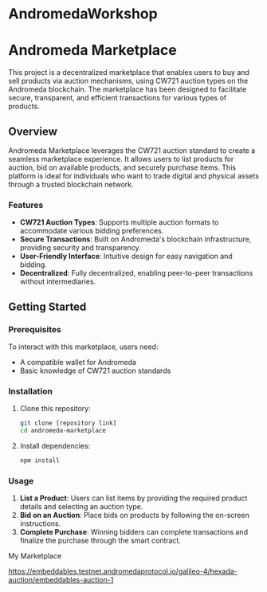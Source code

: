 # AndromedaWorkshop


# Andromeda Marketplace

This project is a decentralized marketplace that enables users to buy and sell products via auction mechanisms, using CW721 auction types on the Andromeda blockchain. The marketplace has been designed to facilitate secure, transparent, and efficient transactions for various types of products.

## Overview

Andromeda Marketplace leverages the CW721 auction standard to create a seamless marketplace experience. It allows users to list products for auction, bid on available products, and securely purchase items. This platform is ideal for individuals who want to trade digital and physical assets through a trusted blockchain network.

### Features

- **CW721 Auction Types**: Supports multiple auction formats to accommodate various bidding preferences.
- **Secure Transactions**: Built on Andromeda's blockchain infrastructure, providing security and transparency.
- **User-Friendly Interface**: Intuitive design for easy navigation and bidding.
- **Decentralized**: Fully decentralized, enabling peer-to-peer transactions without intermediaries.

## Getting Started

### Prerequisites

To interact with this marketplace, users need:
- A compatible wallet for Andromeda
- Basic knowledge of CW721 auction standards

### Installation

1. Clone this repository:
   ```bash
   git clone [repository link]
   cd andromeda-marketplace
   ```
2. Install dependencies:
   ```bash
   npm install
   ```

### Usage

1. **List a Product**: Users can list items by providing the required product details and selecting an auction type.
2. **Bid on an Auction**: Place bids on products by following the on-screen instructions.
3. **Complete Purchase**: Winning bidders can complete transactions and finalize the purchase through the smart contract.


My Marketplace

https://embeddables.testnet.andromedaprotocol.io/galileo-4/hexada-auction/embeddables-auction-1
